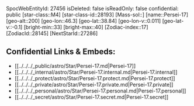 ﻿---
location: [38.84,46.3,200]
type: Star
tags:
- astro/Star

---
SpocWebEntityId: 27456
isDeleted: false
isReadOnly: false
confidential: public
[star-class::M4]
[star-class-id::28193]
[Mass-sol::]
[name::Persei-17]
[geo-alt::200]
[geo-lon::46.3]
[geo-lat::38.84]
[geo-lon-v::0.011]
[geo-lat-v::-0.1]
[bright-min::33]
[bright-max::40]
[Zodiac-index::17]
[ZodiacId::28145]
[NextStarId::27286]



## Confidential Links & Embeds: 
- [[../../../_public/astro/Star/Persei-17.md|Persei-17]] 
- [[../../../_internal/astro/Star/Persei-17.internal.md|Persei-17.internal]] 
- [[../../../_protect/astro/Star/Persei-17.protect.md|Persei-17.protect]] 
- [[../../../_private/astro/Star/Persei-17.private.md|Persei-17.private]] 
- [[../../../_personal/astro/Star/Persei-17.personal.md|Persei-17.personal]] 
- [[../../../_secret/astro/Star/Persei-17.secret.md|Persei-17.secret]] 
